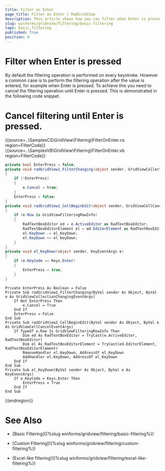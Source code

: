 ```yaml
---
title: Filter on Enter
page_title: Filter on Enter | RadGridView
description: This article shows how you can filter when Enter is presses instead on every keystroke.
slug: winforms/gridview/filtering/basic-filtering
tags: basic,filtering
published: True
position: 0
---
```


# Filter when Enter is pressed

By default the filtering operation is performed on every keystroke. However a common case is to perform the filtering operation after the value is entered, for example when Enter is pressed. To achieve this you need to cancel the filtering operation until Enter is pressed. This is demonstrated in the following code snippet.

# Cancel filtering until Enter is pressed. 

{{source=..\SamplesCS\GridView\Filtering\FilterOnEnter.cs region=FilterCode}} 
{{source=..\SamplesVB\GridView\Filtering\FilterOnEnter.vb region=FilterCode}}
````C#
private bool EnterPress = false;
private void radGridView1_FilterChanging(object sender, GridViewCollectionChangingEventArgs e)
{
    if (!EnterPress)
    {
        e.Cancel = true;
    }
    EnterPress = false;
}
private void radGridView1_CellBeginEdit(object sender, GridViewCellCancelEventArgs e)
{
    if (e.Row is GridViewFilteringRowInfo)
    {
        RadTextBoxEditor ed = e.ActiveEditor as RadTextBoxEditor;
        RadTextBoxEditorElement el = ed.EditorElement as RadTextBoxEditorElement;
        el.KeyDown -= el_KeyDown;
        el.KeyDown += el_KeyDown;
    }
}
private void el_KeyDown(object sender, KeyEventArgs e)
{
    if (e.KeyCode == Keys.Enter)
    {
        EnterPress = true;
    }
}

````
````VB.NET
Private EnterPress As Boolean = False
Private Sub radGridView1_FilterChanging(ByVal sender As Object, ByVal e As GridViewCollectionChangingEventArgs)
    If Not EnterPress Then
        e.Cancel = True
    End If
    EnterPress = False
End Sub
Private Sub radGridView1_CellBeginEdit(ByVal sender As Object, ByVal e As GridViewCellCancelEventArgs)
    If TypeOf e.Row Is GridViewFilteringRowInfo Then
        Dim ed As RadTextBoxEditor = TryCast(e.ActiveEditor, RadTextBoxEditor)
        Dim el As RadTextBoxEditorElement = TryCast(ed.EditorElement, RadTextBoxEditorElement)
        RemoveHandler el.KeyDown, AddressOf el_KeyDown
        AddHandler el.KeyDown, AddressOf el_KeyDown
    End If
End Sub
Private Sub el_KeyDown(ByVal sender As Object, ByVal e As KeyEventArgs)
    If e.KeyCode = Keys.Enter Then
        EnterPress = True
    End If
End Sub

```` 


{{endregion}} 

# See Also

* [Basic Filtering]({%slug winforms/gridview/filtering/basic-filtering%})

* [Custom Filtering]({%slug winforms/gridview/filtering/custom-filtering%})

* [Excel-like filtering]({%slug winforms/gridview/filtering/excel-like-filtering%})
